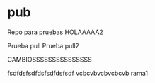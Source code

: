 # pub
Repo para pruebas
HOLAAAAA2

Prueba pull
Prueba pull2


CAMBIOSSSSSSSSSSSSSSS


fsdfdsfsdfdsfsdfdsfsdf
vcbcvbvcbvcbcvb
rama1